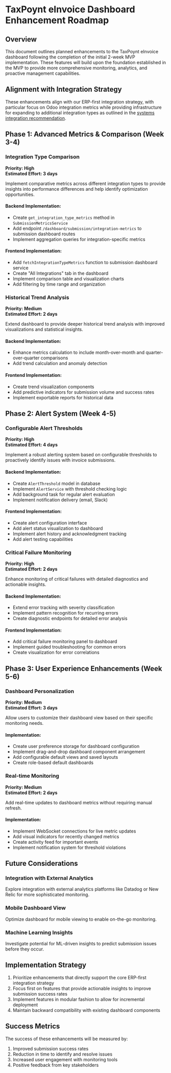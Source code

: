 # TaxPoynt eInvoice Dashboard Enhancement Roadmap

## Overview

This document outlines planned enhancements to the TaxPoynt eInvoice dashboard following the completion of the initial 2-week MVP implementation. These features will build upon the foundation established in the MVP to provide more comprehensive monitoring, analytics, and proactive management capabilities.

## Alignment with Integration Strategy

These enhancements align with our ERP-first integration strategy, with particular focus on Odoo integration metrics while providing infrastructure for expanding to additional integration types as outlined in the [systems integration recommendation](./systems_integration_recommendation.md).

## Phase 1: Advanced Metrics & Comparison (Week 3-4)

### Integration Type Comparison

**Priority: High**  
**Estimated Effort: 3 days**

Implement comparative metrics across different integration types to provide insights into performance differences and help identify optimization opportunities.

#### Backend Implementation:
- Create `get_integration_type_metrics` method in `SubmissionMetricsService`
- Add endpoint `/dashboard/submission/integration-metrics` to submission dashboard routes
- Implement aggregation queries for integration-specific metrics

#### Frontend Implementation:
- Add `fetchIntegrationTypeMetrics` function to submission dashboard service
- Create "All Integrations" tab in the dashboard
- Implement comparison table and visualization charts
- Add filtering by time range and organization

### Historical Trend Analysis

**Priority: Medium**  
**Estimated Effort: 2 days**

Extend dashboard to provide deeper historical trend analysis with improved visualizations and statistical insights.

#### Backend Implementation:
- Enhance metrics calculation to include month-over-month and quarter-over-quarter comparisons
- Add trend calculation and anomaly detection

#### Frontend Implementation:
- Create trend visualization components
- Add predictive indicators for submission volume and success rates
- Implement exportable reports for historical data

## Phase 2: Alert System (Week 4-5)

### Configurable Alert Thresholds

**Priority: High**  
**Estimated Effort: 4 days**

Implement a robust alerting system based on configurable thresholds to proactively identify issues with invoice submissions.

#### Backend Implementation:
- Create `AlertThreshold` model in database
- Implement `AlertService` with threshold checking logic
- Add background task for regular alert evaluation
- Implement notification delivery (email, Slack)

#### Frontend Implementation:
- Create alert configuration interface
- Add alert status visualization to dashboard
- Implement alert history and acknowledgment tracking
- Add alert testing capabilities

### Critical Failure Monitoring

**Priority: High**  
**Estimated Effort: 2 days**

Enhance monitoring of critical failures with detailed diagnostics and actionable insights.

#### Backend Implementation:
- Extend error tracking with severity classification
- Implement pattern recognition for recurring errors
- Create diagnostic endpoints for detailed error analysis

#### Frontend Implementation:
- Add critical failure monitoring panel to dashboard
- Implement guided troubleshooting for common errors
- Create visualization for error correlations

## Phase 3: User Experience Enhancements (Week 5-6)

### Dashboard Personalization

**Priority: Medium**  
**Estimated Effort: 3 days**

Allow users to customize their dashboard view based on their specific monitoring needs.

#### Implementation:
- Create user preference storage for dashboard configuration
- Implement drag-and-drop dashboard component arrangement
- Add configurable default views and saved layouts
- Create role-based default dashboards

### Real-time Monitoring

**Priority: Medium**  
**Estimated Effort: 2 days**

Add real-time updates to dashboard metrics without requiring manual refresh.

#### Implementation:
- Implement WebSocket connections for live metric updates
- Add visual indicators for recently changed metrics
- Create activity feed for important events
- Implement notification system for threshold violations

## Future Considerations

### Integration with External Analytics

Explore integration with external analytics platforms like Datadog or New Relic for more sophisticated monitoring.

### Mobile Dashboard View

Optimize dashboard for mobile viewing to enable on-the-go monitoring.

### Machine Learning Insights

Investigate potential for ML-driven insights to predict submission issues before they occur.

## Implementation Strategy

1. Prioritize enhancements that directly support the core ERP-first integration strategy
2. Focus first on features that provide actionable insights to improve submission success rates
3. Implement features in modular fashion to allow for incremental deployment
4. Maintain backward compatibility with existing dashboard components

## Success Metrics

The success of these enhancements will be measured by:

1. Improved submission success rates
2. Reduction in time to identify and resolve issues
3. Increased user engagement with monitoring tools
4. Positive feedback from key stakeholders
